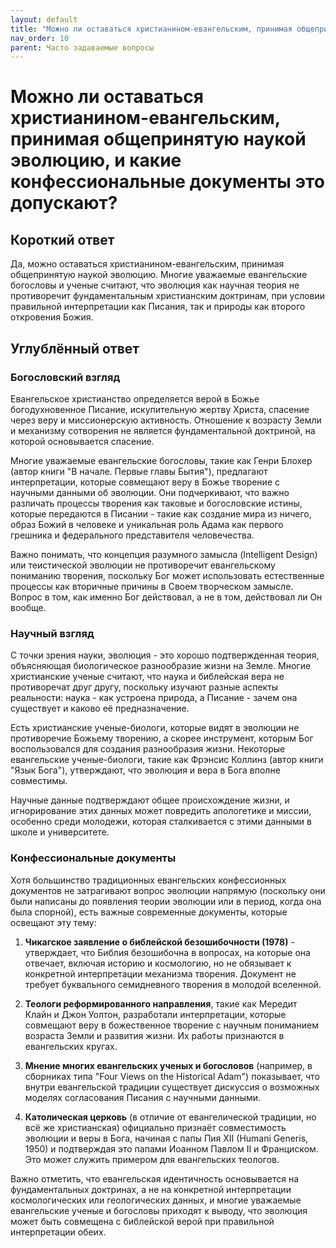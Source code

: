 ```yaml
---
layout: default
title: "Можно ли оставаться христианином-евангельским, принимая общепринятую наукой эволюцию, и какие конфессиональные документы это допускают?"
nav_order: 10
parent: Часто задаваемые вопросы
---
```


# Можно ли оставаться христианином-евангельским, принимая общепринятую наукой эволюцию, и какие конфессиональные документы это допускают?

## Короткий ответ

Да, можно оставаться христианином-евангельским, принимая общепринятую наукой эволюцию. Многие уважаемые евангельские богословы и ученые считают, что эволюция как научная теория не противоречит фундаментальным христианским доктринам, при условии правильной интерпретации как Писания, так и природы как второго откровения Божия.

## Углублённый ответ

### Богословский взгляд

Евангельское христианство определяется верой в Божье богодухновенное Писание, искупительную жертву Христа, спасение через веру и миссионерскую активность. Отношение к возрасту Земли и механизму сотворения не является фундаментальной доктриной, на которой основывается спасение.

Многие уважаемые евангельские богословы, такие как Генри Блохер (автор книги "В начале. Первые главы Бытия"), предлагают интерпретации, которые совмещают веру в Божье творение с научными данными об эволюции. Они подчеркивают, что важно различать процессы творения как таковые и богословские истины, которые передаются в Писании - такие как создание мира из ничего, образ Божий в человеке и уникальная роль Адама как первого грешника и федерального представителя человечества.

Важно понимать, что концепция разумного замысла (Intelligent Design) или теистической эволюции не противоречит евангельскому пониманию творения, поскольку Бог может использовать естественные процессы как вторичные причины в Своем творческом замысле. Вопрос в том, как именно Бог действовал, а не в том, действовал ли Он вообще.

### Научный взгляд

С точки зрения науки, эволюция - это хорошо подтвержденная теория, объясняющая биологическое разнообразие жизни на Земле. Многие христианские ученые считают, что наука и библейская вера не противоречат друг другу, поскольку изучают разные аспекты реальности: наука - как устроена природа, а Писание - зачем она существует и каково её предназначение.

Есть христианские ученые-биологи, которые видят в эволюции не противоречие Божьему творению, а скорее инструмент, которым Бог воспользовался для создания разнообразия жизни. Некоторые евангельские ученые-биологи, такие как Фрэнсис Коллинз (автор книги "Язык Бога"), утверждают, что эволюция и вера в Бога вполне совместимы.

Научные данные подтверждают общее происхождение жизни, и игнорирование этих данных может повредить апологетике и миссии, особенно среди молодежи, которая сталкивается с этими данными в школе и университете.

### Конфессиональные документы

Хотя большинство традиционных евангельских конфессионных документов не затрагивают вопрос эволюции напрямую (поскольку они были написаны до появления теории эволюции или в период, когда она была спорной), есть важные современные документы, которые освещают эту тему:

1. **Чикагское заявление о библейской безошибочности (1978)** - утверждает, что Библия безошибочна в вопросах, на которые она отвечает, включая историю и космологию, но не обязывает к конкретной интерпретации механизма творения. Документ не требует буквального семидневного творения в молодой вселенной.

2. **Теологи реформированного направления**, такие как Мередит Клайн и Джон Уолтон, разработали интерпретации, которые совмещают веру в божественное творение с научным пониманием возраста Земли и развития жизни. Их работы признаются в евангельских кругах.

3. **Мнение многих евангельских ученых и богословов** (например, в сборниках типа "Four Views on the Historical Adam") показывает, что внутри евангельской традиции существует дискуссия о возможных моделях согласования Писания с научными данными.

4. **Католическая церковь** (в отличие от евангелической традиции, но всё же христианская) официально признаёт совместимость эволюции и веры в Бога, начиная с папы Пия XII (Humani Generis, 1950) и подтверждая это папами Иоанном Павлом II и Франциском. Это может служить примером для евангельских теологов.

Важно отметить, что евангельская идентичность основывается на фундаментальных доктринах, а не на конкретной интерпретации космологических или геологических данных, и многие уважаемые евангельские ученые и богословы приходят к выводу, что эволюция может быть совмещена с библейской верой при правильной интерпретации обеих.